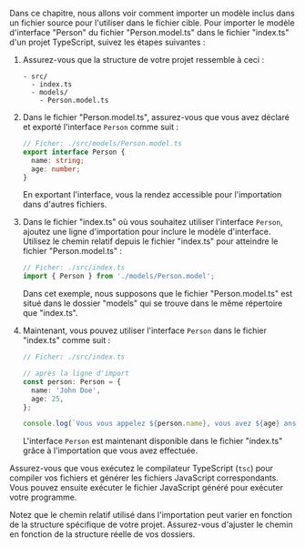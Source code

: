 Dans ce chapitre, nous allons voir comment importer un modèle inclus dans un fichier source pour l'utiliser dans le fichier cible.
Pour importer le modèle d'interface "Person" du fichier "Person.model.ts" dans le fichier "index.ts" d'un projet TypeScript, suivez les étapes suivantes :

1. Assurez-vous que la structure de votre projet ressemble à ceci :

   ```
   - src/
     - index.ts
     - models/
       - Person.model.ts
   ```

2. Dans le fichier "Person.model.ts", assurez-vous que vous avez déclaré et exporté l'interface `Person` comme suit :

   ```typescript
   // Ficher: ./src/models/Person.model.ts
   export interface Person {
     name: string;
     age: number;
   }
   ```

   En exportant l'interface, vous la rendez accessible pour l'importation dans d'autres fichiers.

3. Dans le fichier "index.ts" où vous souhaitez utiliser l'interface `Person`, ajoutez une ligne d'importation pour inclure le modèle d'interface. Utilisez le chemin relatif depuis le fichier "index.ts" pour atteindre le fichier "Person.model.ts" :

   ```typescript
   // Ficher: ./src/index.ts
   import { Person } from './models/Person.model';
   ```

   Dans cet exemple, nous supposons que le fichier "Person.model.ts" est situé dans le dossier "models" qui se trouve dans le même répertoire que "index.ts".

4. Maintenant, vous pouvez utiliser l'interface `Person` dans le fichier "index.ts" comme suit :

   ```typescript
   // Ficher: ./src/index.ts

   // après la ligne d'import
   const person: Person = {
     name: 'John Doe',
     age: 25,
   };

   console.log(`Vous vous appelez ${person.name}, vous avez ${age} ans.`);

   ```

   L'interface `Person` est maintenant disponible dans le fichier "index.ts" grâce à l'importation que vous avez effectuée.

Assurez-vous que vous exécutez le compilateur TypeScript (`tsc`) pour compiler vos fichiers et générer les fichiers JavaScript correspondants. Vous pouvez ensuite exécuter le fichier JavaScript généré pour exécuter votre programme.

Notez que le chemin relatif utilisé dans l'importation peut varier en fonction de la structure spécifique de votre projet. Assurez-vous d'ajuster le chemin en fonction de la structure réelle de vos dossiers.